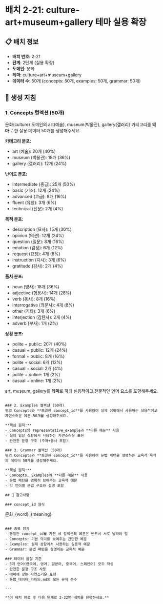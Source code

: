 # 배치 2-21: culture-art+museum+gallery 테마 실용 확장

## 📋 배치 정보
- **배치 번호**: 2-21
- **단계**: 2단계 (실용 확장)
- **도메인**: 문화
- **테마**: culture+art+museum+gallery
- **데이터 수**: 50개 (concepts: 50개, examples: 50개, grammar: 50개)

## 🎯 생성 지침

### 1. Concepts 컬렉션 (50개)
문화(culture) 도메인의 art(예술), museum(박물관), gallery(갤러리) 카테고리를 **테마**로 한 실용 데이터 50개를 생성해주세요.

**카테고리 분포:**
- art (예술): 20개 (40%)
- museum (박물관): 18개 (36%)
- gallery (갤러리): 12개 (24%)

**난이도 분포:**
- intermediate (중급): 25개 (50%)
- basic (기초): 12개 (24%)
- advanced (고급): 8개 (16%)
- fluent (유창): 3개 (6%)
- technical (전문): 2개 (4%)

**목적 분포:**
- description (묘사): 15개 (30%)
- opinion (의견): 12개 (24%)
- question (질문): 8개 (16%)
- emotion (감정): 6개 (12%)
- request (요청): 4개 (8%)
- instruction (지시): 3개 (6%)
- gratitude (감사): 2개 (4%)

**품사 분포:**
- noun (명사): 18개 (36%)
- adjective (형용사): 14개 (28%)
- verb (동사): 8개 (16%)
- interrogative (의문사): 4개 (8%)
- other (기타): 3개 (6%)
- interjection (감탄사): 2개 (4%)
- adverb (부사): 1개 (2%)

**상황 분포:**
- polite + public: 20개 (40%)
- casual + public: 12개 (24%)
- formal + public: 8개 (16%)
- polite + social: 6개 (12%)
- casual + social: 2개 (4%)
- polite + online: 1개 (2%)
- casual + online: 1개 (2%)

art, museum, gallery를 **테마**로 하되 실용적이고 전문적인 언어 요소를 포함해주세요.

```

### 2. Examples 컬렉션 (50개)
위의 Concepts와 **동일한 concept_id**를 사용하여 실제 상황에서 사용하는 실용적이고 자연스러운 예문 50개를 생성해주세요.

**핵심 원칙:**
- Concepts의 representative_example과 **다른 예문** 사용
- 실제 일상 상황에서 사용하는 자연스러운 표현
- 완전한 문장 구조 (주어+동사 포함)

### 3. Grammar 컬렉션 (50개)
위의 Concepts와 **동일한 concept_id**를 사용하여 문법 패턴을 설명하는 교육적 목적의 데이터 50개를 생성해주세요.

**핵심 원칙:**
- Concepts, Examples와 **다른 예문** 사용
- 문법 패턴을 명확히 보여주는 교육적 예문
- 각 언어별 문법 구조와 설명 포함

## 📝 참고사항

### concept_id 형식
```
문화_{word}_{meaning}
```

### 중복 방지
- 동일한 concept_id를 가진 세 컬렉션의 예문은 반드시 서로 달라야 함
- Concepts: 기본 의미를 보여주는 간단한 예문
- Examples: 실제 상황에서 사용하는 실용적 예문  
- Grammar: 문법 패턴을 설명하는 교육적 예문

### 데이터 품질 기준
- 5개 언어(한국어, 영어, 일본어, 중국어, 스페인어) 모두 작성
- 완전한 문장 구조 사용
- 테마에 맞는 자연스러운 표현
- 통합_데이터_가이드.md의 모든 규칙 준수

---

**이 배치 완료 후 다음 단계로 2-22번 배치를 진행하세요.**